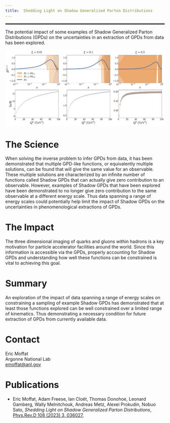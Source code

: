 ```yaml
---
title:  Shedding Light on Shadow Generalized Parton Distributions
---
```

<hr style="border:2px solid gray">

The potential impact of some examples of Shadow Generalized Parton Distributions (GPDs) on the uncertainties in an extraction of GPDs from data has been explored.


![image](/highlights/images/0003.jpg)


# The Science
When solving the inverse problem to infer GPDs from data, it has been demonstrated that multiple GPD-like functions, or equivalently multiple solutions, can be found that will give the same value for an observable.  These multiple solutions are characterized by an infinite number of functions called Shadow GPDs that can actually give zero contribution to an observable.  However, examples of Shadow GPDs that have been explored have been demonstrated to no longer give zero contribution to the same observable at a different energy scale.  Thus data spanning a range of energy scales could potentially help limit the impact of Shadow GPDs on the uncertainties in phenomenological extractions of GPDs.

# The Impact
The three dimensional imaging of quarks and gluons within hadrons is a key motivation for particle accelerator facilities around the world.  Since this information is accessible via the GPDs, properly accounting for Shadow GPDs and understanding how well these functions can be constrained is vital to achieving this goal.

# Summary
An exploration of the impact of data spanning a range of energy scales on constraining a sampling of example Shadow GPDs has demonstrated that at least those functions explored can be well constrained over a limited range of kinematics.  Thus demonstrating a necessary condition for future extraction of GPDs from currently available data.  

# Contact
Eric Moffat <br />
Argonne National Lab <br />
[emoffat@anl.gov](mailto:pshana@mit.edu])


# Publications

- Eric Moffat, Adam Freese, Ian Cloët, Thomas Donohoe, Leonard Gamberg, Wally Melnitchouk, Andreas Metz, Alexei Prokudin, Nobuo Sato, *Shedding Light on Shadow Generalized Parton Distributions*, [Phys.Rev.D 108 (2023) 3, 036027](https://inspirehep.net/literature/2644576), 

